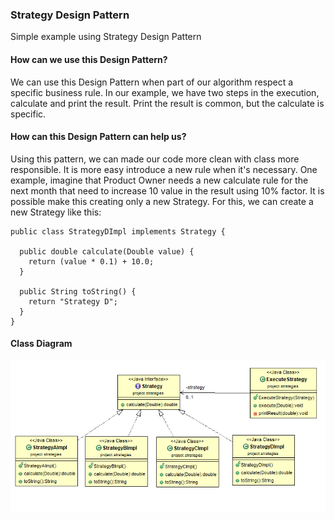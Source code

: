 ### Strategy Design Pattern
Simple example using Strategy Design Pattern

#### How can we use this Design Pattern?
We can use this Design Pattern when part of our algorithm respect a specific business rule. In our example, we have two steps in the execution, calculate and print the result. Print the result is common, but the calculate is specific.

#### How can this Design Pattern can help us?
Using this pattern, we can made our code more clean with class more responsible. It is more easy introduce a new rule when it's necessary. One example, imagine that Product Owner needs a new calculate rule for the next month that need to increase 10 value in the result using 10% factor.  It is possible make this creating only a new Strategy. For this, we can create a new Strategy like this:

```
public class StrategyDImpl implements Strategy {

  public double calculate(Double value) {
    return (value * 0.1) + 10.0;
  }
	
  public String toString() {
    return "Strategy D";
  }
}
```

#### Class Diagram
![My image](https://github.com/augustocolombelli/design-pattern-strategy/blob/master/ClassDiagram.png)

